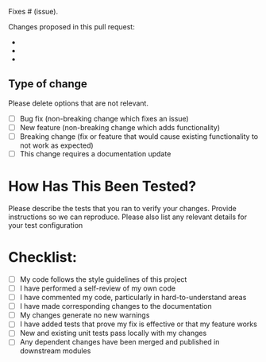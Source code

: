 Fixes # (issue).

Changes proposed in this pull request:

 -
 -
 -

## Type of change

Please delete options that are not relevant.

- [ ] Bug fix (non-breaking change which fixes an issue)
- [ ] New feature (non-breaking change which adds functionality)
- [ ] Breaking change (fix or feature that would cause existing functionality to not work as expected)
- [ ] This change requires a documentation update
 
 # How Has This Been Tested?
 
 Please describe the tests that you ran to verify your changes. Provide instructions so we can reproduce. Please also list any relevant details for your test configuration
 
 # Checklist:
 
 - [ ] My code follows the style guidelines of this project
 - [ ] I have performed a self-review of my own code
 - [ ] I have commented my code, particularly in hard-to-understand areas
 - [ ] I have made corresponding changes to the documentation
 - [ ] My changes generate no new warnings
 - [ ] I have added tests that prove my fix is effective or that my feature works
 - [ ] New and existing unit tests pass locally with my changes
 - [ ] Any dependent changes have been merged and published in downstream modules
